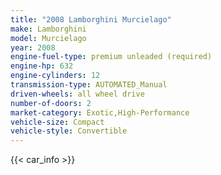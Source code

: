 ```yaml
---
title: "2008 Lamborghini Murcielago"
make: Lamborghini
model: Murcielago
year: 2008
engine-fuel-type: premium unleaded (required)
engine-hp: 632
engine-cylinders: 12
transmission-type: AUTOMATED_Manual
driven-wheels: all wheel drive
number-of-doors: 2
market-category: Exotic,High-Performance
vehicle-size: Compact
vehicle-style: Convertible
---
```


{{< car_info >}}
